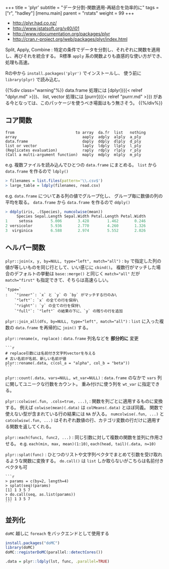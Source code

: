 +++
title = 'plyr'
subtitle = "データ分割-関数適用-再結合を効率的に"
tags = ["r", "hadley"]
[menu.main]
  parent = "rstats"
  weight = 99
+++

-   <http://plyr.had.co.nz/>
-   <http://www.jstatsoft.org/v40/i01>
-   <http://www.rdocumentation.org/packages/plyr>
-   <http://cran.r-project.org/web/packages/plyr/index.html>

Split, Apply, Combine
:   特定の条件でデータを分割し、それぞれに関数を適用し、再びそれを統合する。
    R標準 `apply` 系の関数よりも直感的な使い方ができ、処理も高速。

Rの中から `install.packages('plyr')` でインストールし、
使う前に `library(plyr)` で読み込む。

{{%div class="warning"%}}
data.frame 処理には [dplyr]({{< relref "dplyr.md" >}})、
list, vector 処理には [purrr]({{< relref "purrr.md" >}})
がある今となっては、このパッケージを使うべき場面はもう無さそう。
{{%/div%}}

## コア関数

    from                           to array  da.fr  list   nothing
    array                             aaply  adply  alply  a_ply
    data.frame                        daply  ddply  dlply  d_ply
    list or vector                    laply  ldply  llply  l_ply
    (Replicates evaluation)           raply  rdply  rlply  r_ply
    (Call a multi-argument function)  maply  mdply  mlply  m_ply

e.g. 複数ファイルを読み込んでひとつの `data.frame` にまとめる。
`list` から `data.frame` を作るので `ldply()`

```r
> filenames = list.files(pattern='\\.csv$')
> large_table = ldply(filenames, read.csv)
```

e.g. `data.frame` についてある列の値でグループ化し、
グループ毎に数値の列の平均を取る。
`data.frame` から `data.frame` を作るので `ddply()`

```r
> ddply(iris, .(Species), numcolwise(mean))
     Species Sepal.Length Sepal.Width Petal.Length Petal.Width
1     setosa        5.006       3.428        1.462       0.246
2 versicolor        5.936       2.770        4.260       1.326
3  virginica        6.588       2.974        5.552       2.026
```

## ヘルパー関数

`plyr::join(x, y, by=NULL, type="left", match="all")`
:   `by` で指定した列の値が等しいものを同じ行として、いい感じに `cbind()`。
    複数行がマッチした場合のデフォルトの挙動は `base::merge()` と同じく
    `match="all"` だが `match="first"` も指定できて、そちらは高速らしい。

    `type=`
    :   `"inner"`: `x` と `y` の `by` がマッチする行のみ\
        `"left"`: `x` の全ての行を保持\
        `"right"`: `y` の全ての行を保持\
        `"full"`: `"left"` の結果の下に、`y` の残りの行を追加

`plyr::join_all(dfs, by=NULL, type="left", match="all")`
:   `list` に入った複数の `data.frame` を再帰的に `join()` する。

`plyr::rename(x, replace)`
:   `data.frame` 列名などを **部分的に** 変更

    ```r
    # replace引数には名前付き文字列vectorを与える
    # 古い名前が名前、新しい名前が値
    plyr::rename(.data, c(col_a = "alpha", col_b = "beta"))
    ```

`plyr::count(.data, vars=NULL, wt_var=NULL)`
:   `data.frame` のなかで `vars` 列に関してユニークな行数をカウント。
    重み付けに使う列を `wt_var` に指定できる。

`plyr::colwise(.fun, .cols=true, ...)`,
:   関数を列ごとに適用するものに変換する。
    例えば `colwise(mean)(.data)` は `colMeans(.data)` とほぼ同義。
    関数で使えない型が含まれている行の結果には `NA` が入る。
    `numcolwise(.fun, ...)` と `catcolwisw(.fun, ...)`
    はそれぞれ数値の行、カテゴリ変数の行だけに適用する関数を返してくれる。

`plyr::each(func1, func2, ...)`
:   同じ引数に対して複数の関数を並列に作用させる。 e.g. `each(min, max, mean)(1:10)`, `each(head, tail)(.data, n=10)`

`plyr::splat(func)`
:   ひとつのリストや文字列ベクタでまとめて引数を受け取れるような関数に変換する。
    `do.call()` は `list` しか取らないがこちらは名前付きベクタも可

    ```r
    > params = c(by=2, length=4)
    > splat(seq)(params)
    [1] 1 3 5 7
    > do.call(seq, as.list(params))
    [1] 1 3 5 7
    ```

## 並列化

`doMC` 越しに `foreach` をバックエンドとして使用する

```r
install.packages("doMC")
library(doMC)
doMC::registerDoMC(parallel::detectCores())

.data = plyr::ldply(lst, func, .parallel=TRUE)
```
